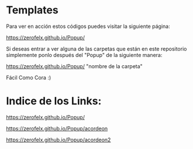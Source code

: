 # Templates

Para ver en acción estos códigos puedes visitar la siguiente página:

https://zerofelx.github.io/Popup/

Si deseas entrar a ver alguna de las carpetas que están en este repositorio simplemente ponlo después del "Popup"
de la siguiente manera:

https://zerofelx.github.io/Popup/ "nombre de la carpeta"

Fácil
Como Cora :)



# Indice de los Links:

https://zerofelx.github.io/Popup/

https://zerofelx.github.io/Popup/acordeon

https://zerofelx.github.io/Popup/acordeon2
